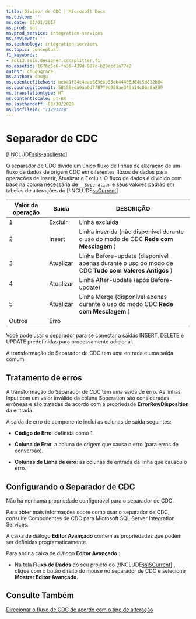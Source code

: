 ```yaml
---
title: Divisor de CDC | Microsoft Docs
ms.custom: ''
ms.date: 03/01/2017
ms.prod: sql
ms.prod_service: integration-services
ms.reviewer: ''
ms.technology: integration-services
ms.topic: conceptual
f1_keywords:
- sql13.ssis.designer.cdcsplitter.f1
ms.assetid: 167bc5c6-fa36-439d-987c-b20acd1a77e2
author: chugugrace
ms.author: chugu
ms.openlocfilehash: beba1f54c4eae683e6b35eb44408d84c5d812b84
ms.sourcegitcommit: 58158eda0aa0d7f87f9d958ae349a14c0ba8a209
ms.translationtype: HT
ms.contentlocale: pt-BR
ms.lasthandoff: 03/30/2020
ms.locfileid: "71293228"
---
```

# <a name="cdc-splitter"></a>Separador de CDC

[!INCLUDE[ssis-appliesto](../../includes/ssis-appliesto-ssvrpluslinux-asdb-asdw-xxx.md)]


  O separador de CDC divide um único fluxo de linhas de alteração de um fluxo de dados de origem CDC em diferentes fluxos de dados para operações de Inserir, Atualizar e Excluir. O fluxo de dados é dividido com base na coluna necessária de `__$operation` e seus valores padrão em tabelas de alterações do [!INCLUDE[ssCurrent](../../includes/sscurrent-md.md)] .  
  
|Valor da operação|Saída|DESCRIÇÃO|  
|------------------------|------------|-----------------|  
|1|Excluir|Linha excluída|  
|2|Insert|Linha inserida (não disponível durante o uso do modo de CDC **Rede com Mesclagem** )|  
|3|Atualizar|Linha Before-update (disponível apenas durante o uso do modo de CDC **Tudo com Valores Antigos** )|  
|4|Atualizar|Linha After-update (após Before-update)|  
|5|Atualizar|Linha Merge (disponível apenas durante o uso do modo CDC **Rede com Mesclagem** )|  
|Outros|Erro||  
  
 Você pode usar o separador para se conectar a saídas INSERT, DELETE e UPDATE predefinidas para processamento adicional.  
  
 A transformação de Separador de CDC tem uma entrada e uma saída comum.  
  
## <a name="error-handling"></a>Tratamento de erros  
 A transformação do Separador de CDC tem uma saída de erro. As linhas Input com um valor inválido da coluna $operation são consideradas errôneas e são tratadas de acordo com a propriedade **ErrorRowDisposition** da entrada.  
  
 A saída de erro de componente inclui as colunas de saída seguintes:  
  
-   **Código de Erro**: definida como 1.  
  
-   **Coluna de Erro**: a coluna de origem que causa o erro (para erros de conversão).  
  
-   **Colunas de Linha de erro**: as colunas de entrada da linha que causou o erro.  
  
## <a name="configuring-the-cdc-splitter"></a>Configurando o Separador de CDC  
 Não há nenhuma propriedade configurável para o separador de CDC.  
  
 Para obter mais informações sobre como usar o separador de CDC, consulte Componentes de CDC para Microsoft SQL Server Integration Services.  
  
 A caixa de diálogo **Editor Avançado** contém as propriedades que podem ser definidas programaticamente.  
  
 Para abrir a caixa de diálogo **Editor Avançado** :  
  
-   Na tela **Fluxo de Dados** do seu projeto do [!INCLUDE[ssISCurrent](../../includes/ssiscurrent-md.md)] , clique com o botão direito do mouse no separador de CDC e selecione **Mostrar Editor Avançado**.  
  
## <a name="see-also"></a>Consulte Também  
 [Direcionar o fluxo de CDC de acordo com o tipo de alteração](../../integration-services/data-flow/direct-the-cdc-stream-according-to-the-type-of-change.md)  
  
  
